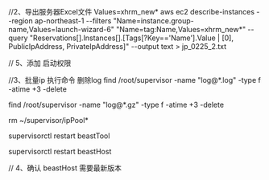 //2、导出服务器Excel文件  Values=xhrm_new*
aws ec2 describe-instances --region ap-northeast-1 --filters "Name=instance.group-name,Values=launch-wizard-6" "Name=tag:Name,Values=xhrm_new*" --query "Reservations[].Instances[].[Tags[?Key=='Name'].Value | [0], PublicIpAddress, PrivateIpAddress]" --output text > jp_0225_2.txt


// 5、添加 启动权限


//3、批量ip 执行命令  删除log
find /root/supervisor -name "log@*.log" -type f -atime +3 -delete

find /root/supervisor -name "log@*.gz"  -type f -atime +3 -delete

rm ~/supervisor/ipPool*

supervisorctl restart beastTool

supervisorctl restart beastHost



// 4、确认 beastHost  需要最新版本
